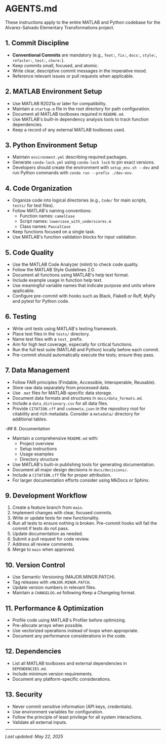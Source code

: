 # AGENTS.md

These instructions apply to the entire MATLAB and Python codebase for the
Alvarez-Salvado Elementary Transformations project.

## 1. Commit Discipline
- **Conventional Commits** are mandatory (e.g., `feat:`, `fix:`, `docs:`, `style:`, `refactor:`, `test:`, `chore:`).
- Keep commits small, focused, and atomic.
- Write clear, descriptive commit messages in the imperative mood.
- Reference relevant issues or pull requests when applicable.

## 2. MATLAB Environment Setup
- Use MATLAB R2021a or later for compatibility.
- Maintain a `startup.m` file in the root directory for path configuration.
- Document all MATLAB toolboxes required in `README.md`.
- Use MATLAB's built-in dependency analysis tools to track function dependencies.
- Keep a record of any external MATLAB toolboxes used.

## 3. Python Environment Setup
- Maintain `environment.yml` describing required packages.
- Generate `conda-lock.yml` using `conda-lock lock` to pin exact versions.
- Developers should create the environment with `setup_env.sh --dev` and run
  Python commands with `conda run --prefix ./dev-env`.

## 4. Code Organization
- Organize code into logical directories (e.g., `Code/` for main scripts, `tests/` for test files).
- Follow MATLAB's naming conventions:
  - Function names: `camelCase`
  - Script names: `lowercase_with_underscores.m`
  - Class names: `PascalCase`
- Keep functions focused on a single task.
- Use MATLAB's function validation blocks for input validation.

## 5. Code Quality
- Use the MATLAB Code Analyzer (mlint) to check code quality.
- Follow the MATLAB Style Guidelines 2.0.
- Document all functions using MATLAB's help text format.
- Include example usage in function help text.
- Use meaningful variable names that indicate purpose and units where applicable.
- Configure pre-commit with hooks such as Black, Flake8 or Ruff, MyPy and
  pytest for Python code.

## 6. Testing
- Write unit tests using MATLAB's testing framework.
- Place test files in the `tests/` directory.
- Name test files with a `test_` prefix.
- Aim for high test coverage, especially for critical functions.
- Run the full test suite (MATLAB and Python) locally before each commit.
- Pre-commit should automatically execute the tests; ensure they pass.

## 7. Data Management
- Follow FAIR principles (Findable, Accessible, Interoperable, Reusable).
- Store raw data separately from processed data.
- Use `.mat` files for MATLAB-specific data storage.
- Document data formats and structures in `docs/data_formats.md`.
- Include a `data_dictionary.csv` for all data files.
- Provide `CITATION.cff` and `codemeta.json` in the repository root for
  citability and rich metadata. Consider a `metadata/` directory for additional
  tables.

-## 8. Documentation
- Maintain a comprehensive `README.md` with:
  - Project overview
  - Setup instructions
  - Usage examples
  - Directory structure
- Use MATLAB's built-in publishing tools for generating documentation.
- Document all major design decisions in `docs/decisions/`.
 - Include a `CITATION.cff` file for proper attribution.
 - For larger documentation efforts consider using MkDocs or Sphinx.

## 9. Development Workflow
1. Create a feature branch from `main`.
2. Implement changes with clear, focused commits.
3. Write or update tests for new functionality.
4. Run all tests to ensure nothing is broken. Pre-commit hooks will fail the
   commit if tests do not pass.
5. Update documentation as needed.
6. Submit a pull request for code review.
7. Address all review comments.
8. Merge to `main` when approved.

## 10. Version Control
- Use Semantic Versioning (MAJOR.MINOR.PATCH).
- Tag releases with `vMAJOR.MINOR.PATCH`.
- Update version numbers in relevant files.
- Maintain a `CHANGELOG.md` following Keep a Changelog format.

## 11. Performance & Optimization
- Profile code using MATLAB's Profiler before optimizing.
- Pre-allocate arrays when possible.
- Use vectorized operations instead of loops when appropriate.
- Document any performance considerations in the code.

## 12. Dependencies
- List all MATLAB toolboxes and external dependencies in `DEPENDENCIES.md`.
- Include minimum version requirements.
- Document any platform-specific considerations.

## 13. Security
- Never commit sensitive information (API keys, credentials).
- Use environment variables for configuration.
- Follow the principle of least privilege for all system interactions.
- Validate all external inputs.

---

*Last updated: May 22, 2025*

